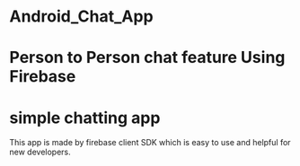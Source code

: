 # Android_Chat_App
# Person to Person chat feature Using Firebase
# simple chatting app
This app is made by firebase client SDK which is easy to use and helpful for new developers.

